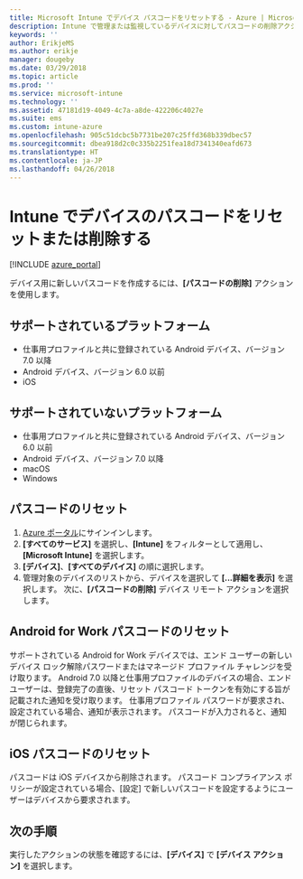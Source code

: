 ```yaml
---
title: Microsoft Intune でデバイス パスコードをリセットする - Azure | Microsoft Docs
description: Intune で管理または監視しているデバイスに対してパスコードの削除アクションを使用して、パスコードを削除またはリセットします。
keywords: ''
author: ErikjeMS
ms.author: erikje
manager: dougeby
ms.date: 03/29/2018
ms.topic: article
ms.prod: ''
ms.service: microsoft-intune
ms.technology: ''
ms.assetid: 47181d19-4049-4c7a-a8de-422206c4027e
ms.suite: ems
ms.custom: intune-azure
ms.openlocfilehash: 905c51dcbc5b7731be207c25ffd368b339dbec57
ms.sourcegitcommit: dbea918d2c0c335b2251fea18d7341340eafd673
ms.translationtype: HT
ms.contentlocale: ja-JP
ms.lasthandoff: 04/26/2018
---
```

# <a name="reset-or-remove-a-device-passcode-in-intune"></a>Intune でデバイスのパスコードをリセットまたは削除する

[!INCLUDE [azure_portal](./includes/azure_portal.md)]

デバイス用に新しいパスコードを作成するには、**[パスコードの削除]** アクションを使用します。

## <a name="supported-platforms"></a>サポートされているプラットフォーム

- 仕事用プロファイルと共に登録されている Android デバイス、バージョン 7.0 以降
- Android デバイス、バージョン 6.0 以前
- iOS 
     
## <a name="unsupported-platforms"></a>サポートされていないプラットフォーム

- 仕事用プロファイルと共に登録されている Android デバイス、バージョン 6.0 以前
- Android デバイス、バージョン 7.0 以降
- macOS
- Windows

## <a name="reset-a-passcode"></a>パスコードのリセット

1. [Azure ポータル](https://portal.azure.com)にサインインします。
2. **[すべてのサービス]** を選択し、**[Intune]** をフィルターとして適用し、**[Microsoft Intune]** を選択します。
3. **[デバイス]**、**[すべてのデバイス]** の順に選択します。
4. 管理対象のデバイスのリストから、デバイスを選択して **[...詳細を表示]** を選択します。 次に、**[パスコードの削除]** デバイス リモート アクションを選択します。

## <a name="resetting-android-for-work-passcodes"></a>Android for Work パスコードのリセット

サポートされている Android for Work デバイスでは、エンド ユーザーの新しいデバイス ロック解除パスワードまたはマネージド プロファイル チャレンジを受け取ります。 Android 7.0 以降と仕事用プロファイルのデバイスの場合、エンド ユーザーは、登録完了の直後、リセット パスコード トークンを有効にする旨が記載された通知を受け取ります。 仕事用プロファイル パスワードが要求され、設定されている場合、通知が表示されます。 パスコードが入力されると、通知が閉じられます。

## <a name="resetting-ios-passcodes"></a>iOS パスコードのリセット

パスコードは iOS デバイスから削除されます。 パスコード コンプライアンス ポリシーが設定されている場合、[設定] で新しいパスコードを設定するようにユーザーはデバイスから要求されます。 

## <a name="next-steps"></a>次の手順

実行したアクションの状態を確認するには、**[デバイス]** で **[デバイス アクション]** を選択します。
